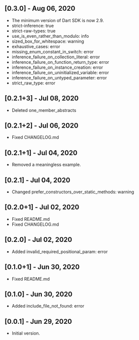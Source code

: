 ## [0.3.0] - Aug 06, 2020

* The minimum version of Dart SDK is now 2.9.
* strict-inference: true
* strict-raw-types: true
* use_is_even_rather_than_modulo: info
* sized_box_for_whitespace: warning
* exhaustive_cases: error
* missing_enum_constant_in_switch: error
* inference_failure_on_collection_literal: error
* inference_failure_on_function_return_type: error
* inference_failure_on_instance_creation: error
* inference_failure_on_uninitialized_variable: error
* inference_failure_on_untyped_parameter: error
* strict_raw_type: error

## [0.2.1+3] - Jul 08, 2020

* Deleted one_member_abstracts

## [0.2.1+2] - Jul 06, 2020

* Fixed CHANGELOG.md

## [0.2.1+1] - Jul 04, 2020

* Removed a meaningless example.

## [0.2.1] - Jul 04, 2020

* Changed prefer_constructors_over_static_methods: warning

## [0.2.0+1] - Jul 02, 2020

* Fixed README.md
* Fixed CHANGELOG.md

## [0.2.0] - Jul 02, 2020

* Added invalid_required_positional_param: error

## [0.1.0+1] - Jun 30, 2020

* Fixed README.md

## [0.1.0] - Jun 30, 2020

* Added include_file_not_found: error

## [0.0.1] - Jun 29, 2020

* Initial version.